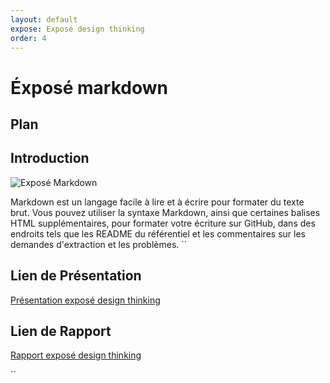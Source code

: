 ```yaml
---
layout: default
expose: Exposé design thinking
order: 4
---
```


# Éxposé markdown

## Plan 

## Introduction
![Exposé Markdown](/lab-markdown/Exposé-markdown/images/Introduction.png)

Markdown est un langage facile à lire et à écrire pour formater du texte brut. Vous pouvez utiliser la syntaxe Markdown, ainsi que certaines balises HTML supplémentaires, pour formater votre écriture sur GitHub, dans des endroits tels que les README du référentiel et les commentaires sur les demandes d'extraction et les problèmes. 
``
## Lien de Présentation
[Présentation exposé design thinking](/lab-markdown/Exposé-markdown/présentation.html)

## Lien de Rapport
[Rapport exposé design thinking](/lab-markdown/Exposé-markdown/rapport.html)

``